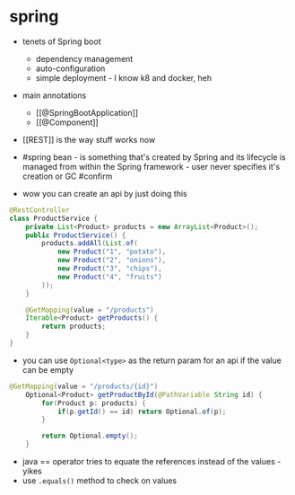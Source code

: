 # spring

- tenets of Spring boot

  - dependency management
  - auto-configuration
  - simple deployment - I know k8 and docker, heh

- main annotations
  - [[@SpringBootApplication]]
  - [[@Component]]
- [[REST]] is the way stuff works now
- #spring bean - is something that's created by Spring and its lifecycle is managed from within the Spring framework - user never specifies it's creation or GC #confirm
- wow you can create an api by just doing this

```java
@RestController
class ProductService {
	private List<Product> products = new ArrayList<Product>();
	public ProductService() {
		products.addAll(List.of(
			new Product("1", "potato"),
			new Product("2", "onions"),
			new Product("3", "chips"),
			new Product("4", "fruits")
		));
	}

	@GetMapping(value = "/products")
	Iterable<Product> getProducts() {
		return products;
	}
}

```

- you can use `Optional<type>` as the return param for an api if the value can be empty

```java
@GetMapping(value = "/products/{id}")
	Optional<Product> getProductById(@PathVariable String id) {
		for(Product p: products) {
			if(p.getId() == id) return Optional.of(p);
		}

		return Optional.empty();
	}
```

- java == operator tries to equate the references instead of the values - yikes
- use `.equals()` method to check on values

